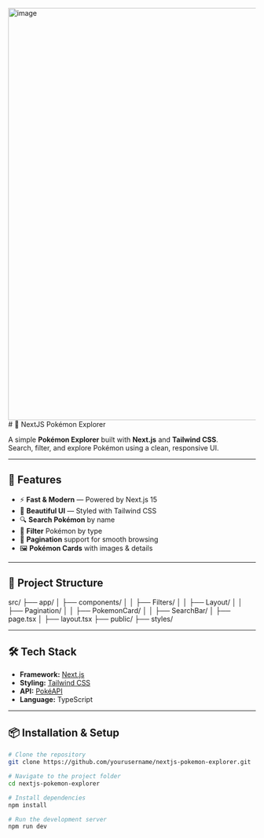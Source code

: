 <img width="1827" height="839" alt="image" src="https://github.com/user-attachments/assets/a56af60e-57e2-469f-a1ac-4c0d602c7d1f" /># 🐾 NextJS Pokémon Explorer

A simple **Pokémon Explorer** built with **Next.js** and **Tailwind CSS**.  
Search, filter, and explore Pokémon using a clean, responsive UI.

---

## 🚀 Features
- ⚡ **Fast & Modern** — Powered by Next.js 15
- 🎨 **Beautiful UI** — Styled with Tailwind CSS
- 🔍 **Search Pokémon** by name
- 📑 **Filter** Pokémon by type
- 📄 **Pagination** support for smooth browsing
- 🖼 **Pokémon Cards** with images & details

---

## 📂 Project Structure
src/
├── app/
│ ├── components/
│ │ ├── Filters/
│ │ ├── Layout/
│ │ ├── Pagination/
│ │ ├── PokemonCard/
│ │ ├── SearchBar/
│ ├── page.tsx
│ ├── layout.tsx
├── public/
├── styles/

---

## 🛠 Tech Stack
- **Framework:** [Next.js](https://nextjs.org/)
- **Styling:** [Tailwind CSS](https://tailwindcss.com/)
- **API:** [PokéAPI](https://pokeapi.co/)
- **Language:** TypeScript

---

## 📦 Installation & Setup
```bash
# Clone the repository
git clone https://github.com/yourusername/nextjs-pokemon-explorer.git

# Navigate to the project folder
cd nextjs-pokemon-explorer

# Install dependencies
npm install

# Run the development server
npm run dev



